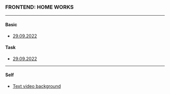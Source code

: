 ### FRONTEND: HOME WORKS

---

#### Basic

- [29.09.2022](https://mi444k.github.io/Tel-Ran/Frontend/Basic/HomeWorks/29.09.2022/about.html)

#### Task

- [29.09.2022](https://mi444k.github.io/Tel-Ran/Frontend/Basic/HomeWorks/29.09.2022/index.html)

---

#### Self

- [Text video background](https://mi444k.github.io/Tel-Ran/Frontend/SelfTasks/TextVideoBackground/)
